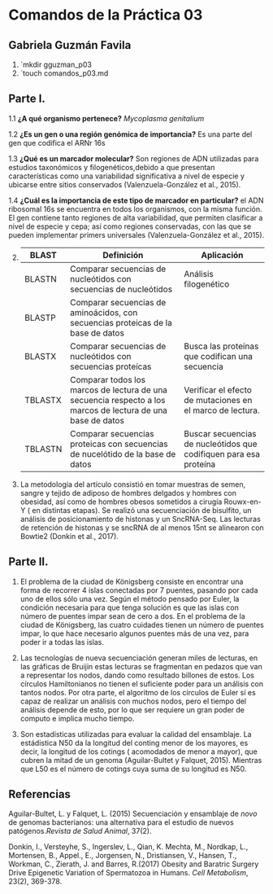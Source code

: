 # Comandos de la Práctica 03
## Gabriela Guzmán Favila

01. `mkdir gguzman_p03
02. `touch comandos_p03.md

## Parte I.

 1.1 **¿A qué organismo pertenece?** *Mycoplasma genitalium*
 
 1.2 **¿Es un gen o una región genómica de importancia?** Es una parte del gen que codifica el ARNr 16s
 
 1.3 **¿Qué es un marcador molecular?** Son regiones de ADN utilizadas para estudios taxonómicos y filogenéticos,debido a que presentan 
 características como una variabilidad significativa a nivel de especie y ubicarse entre sitios conservados (Valenzuela-González et al., 2015).
 
 1.4 **¿Cuál es la importancia de este tipo de marcador en particular?** el ADN ribosomal 16s se encuentra en todos los organismos, con 
 la misma función. El gen contiene tanto regiones de alta variabilidad, que permiten clasificar a nivel de especie y cepa; así como 
 regiones conservadas, con las que se pueden implementar primers universales (Valenzuela-González et al., 2015).

02. | BLAST | Definición | Aplicación |
    | -- | -- | -- |
    | BLASTN | Comparar secuencias de nucleótidos con secuencias de nucleótidos | Análisis filogenético |
    | BLASTP| Comparar secuencias de aminoácidos, con secuencias proteicas de la base de datos |  |
    | BLASTX | Comparar secuencias de nucleótidos con secuencias proteícas | Busca las proteínas que codifican una secuencia  |
    | TBLASTX| Comparar todos los marcos de lectura de una secuencia respecto a los marcos de lectura de una base de datos | Verificar el efecto de mutaciones en el marco de lectura. |
    | TBLASTN | Comparar secuencias proteicas con secuencias de nucelótido de la base de datos | Buscar secuencias de nucleótidos que codifiquen para esa proteína |

03. La metodología del artículo consistió en tomar muestras de semen, sangre y tejido de adiposo de hombres delgados y hombres con obesidad, 
así como de hombres obesos sometidos a cirugía Rouwx-en-Y ( en distintas etapas). Se realizó una secuenciación de bisulfito, un análisis de 
posicionamiento de histonas y un SncRNA-Seq. Las lecturas de retención de histonas y se sncRNA de al menos 15nt se alinearon con Bowtie2 (Donkin et al., 2017).

## Parte II.

01. El problema de la ciudad de Königsberg consiste en encontrar una forma de recorrer 4 islas conectadas por 7 puentes, pasando por cada uno
de ellos sólo una vez. Según el método pensado por Euler, la condición necesaria para que tenga solución es que las islas con número de puentes 
impar sean de cero a dos. En el problema de la ciudad de Königsberg, las cuatro cuidades tienen un número de puentes impar, lo que hace necesario 
algunos puentes más de una vez, para poder ir a todas las islas.

02. Las tecnologías de nueva secuenciación generan miles de lecturas, en las gráficas de Bruijin estas lecturas se fragmentan en pedazos que van 
a representar los nodos, dando como resultado billones de estos. Los círculos Hamiltonianos no tienen el suficiente poder para un análisis con tantos
nodos. Por otra parte, el algoritmo de los círculos de Euler sí es capaz de realizar un análisis con muchos nodos, pero el tiempo del análisis depende 
de esto, por lo que ser requiere un gran poder de computo e implica mucho tiempo. 

03. Son estadísticas utilizadas para evaluar la calidad del ensamblaje. La estádistica N50 da la longitud del conting menor de los mayores, es decir, 
la longitud de los cotings ( acomodados de menor a mayor), que cubren la mitad de un genoma (Aguilar-Bultet y Falquet, 2015). Mientras que L50 es el 
número de cotings cuya suma de su longitud es N50. 


## Referencias 

Aguilar-Bultet, L. y Falquet, L. (2015) Secuenciación y ensamblaje de *novo* de genomas bacterianos: una alternativa para el estudio de nuevos patógenos.*Revista de Salud Animal*, 37(2). 

Donkin, I., Versteyhe, S., Ingerslev, L., Qian, K. Mechta, M., Nordkap, L., Mortensen, B., Appel., E., Jorgensen, N., Dristiansen, V., Hansen, T., Workman, C., Zierath, J. and Barres, R.(2017) Obesity and Baratric Surgery Drive Epigenetic Variation of Spermatozoa in Humans. *Cell Metabolism*, 23(2), 369-378.
